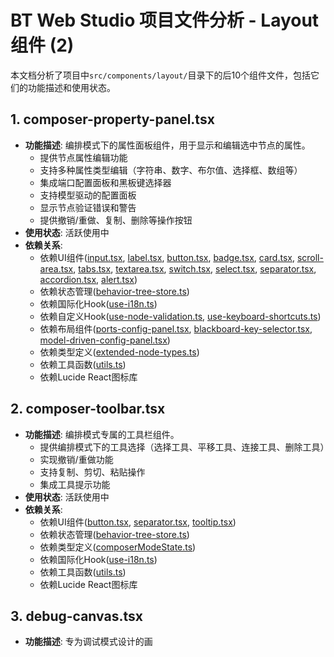 # BT Web Studio 项目文件分析 - Layout组件 (2)

本文档分析了项目中`src/components/layout/`目录下的后10个组件文件，包括它们的功能描述和使用状态。

## 1. composer-property-panel.tsx

- **功能描述**: 编排模式下的属性面板组件，用于显示和编辑选中节点的属性。
  - 提供节点属性编辑功能
  - 支持多种属性类型编辑（字符串、数字、布尔值、选择框、数组等）
  - 集成端口配置面板和黑板键选择器
  - 支持模型驱动的配置面板
  - 显示节点验证错误和警告
  - 提供撤销/重做、复制、删除等操作按钮
- **使用状态**: 活跃使用中
- **依赖关系**: 
  - 依赖UI组件([input.tsx](file:///home/zwhy/workspace/bt-web-studio/src/components/ui/input.tsx), [label.tsx](file:///home/zwhy/workspace/bt-web-studio/src/components/ui/label.tsx), [button.tsx](file:///home/zwhy/workspace/bt-web-studio/src/components/ui/button.tsx), [badge.tsx](file:///home/zwhy/workspace/bt-web-studio/src/components/ui/badge.tsx), [card.tsx](file:///home/zwhy/workspace/bt-web-studio/src/components/ui/card.tsx), [scroll-area.tsx](file:///home/zwhy/workspace/bt-web-studio/src/components/ui/scroll-area.tsx), [tabs.tsx](file:///home/zwhy/workspace/bt-web-studio/src/components/ui/tabs.tsx), [textarea.tsx](file:///home/zwhy/workspace/bt-web-studio/src/components/ui/textarea.tsx), [switch.tsx](file:///home/zwhy/workspace/bt-web-studio/src/components/ui/switch.tsx), [select.tsx](file:///home/zwhy/workspace/bt-web-studio/src/components/ui/select.tsx), [separator.tsx](file:///home/zwhy/workspace/bt-web-studio/src/components/ui/separator.tsx), [accordion.tsx](file:///home/zwhy/workspace/bt-web-studio/src/components/ui/accordion.tsx), [alert.tsx](file:///home/zwhy/workspace/bt-web-studio/src/components/ui/alert.tsx))
  - 依赖状态管理([behavior-tree-store.ts](file:///home/zwhy/workspace/bt-web-studio/src/core/store/behavior-tree-store.ts))
  - 依赖国际化Hook([use-i18n.ts](file:///home/zwhy/workspace/bt-web-studio/src/hooks/use-i18n.ts))
  - 依赖自定义Hook([use-node-validation.ts](file:///home/zwhy/workspace/bt-web-studio/src/hooks/use-node-validation.ts), [use-keyboard-shortcuts.ts](file:///home/zwhy/workspace/bt-web-studio/src/hooks/use-keyboard-shortcuts.ts))
  - 依赖布局组件([ports-config-panel.tsx](file:///home/zwhy/workspace/bt-web-studio/src/components/layout/ports-config-panel.tsx), [blackboard-key-selector.tsx](file:///home/zwhy/workspace/bt-web-studio/src/components/layout/blackboard-key-selector.tsx), [model-driven-config-panel.tsx](file:///home/zwhy/workspace/bt-web-studio/src/components/layout/model-driven-config-panel.tsx))
  - 依赖类型定义([extended-node-types.ts](file:///home/zwhy/workspace/bt-web-studio/src/core/types/extended-node-types.ts))
  - 依赖工具函数([utils.ts](file:///home/zwhy/workspace/bt-web-studio/src/core/utils/utils.ts))
  - 依赖Lucide React图标库

## 2. composer-toolbar.tsx

- **功能描述**: 编排模式专属的工具栏组件。
  - 提供编排模式下的工具选择（选择工具、平移工具、连接工具、删除工具）
  - 实现撤销/重做功能
  - 支持复制、剪切、粘贴操作
  - 集成工具提示功能
- **使用状态**: 活跃使用中
- **依赖关系**: 
  - 依赖UI组件([button.tsx](file:///home/zwhy/workspace/bt-web-studio/src/components/ui/button.tsx), [separator.tsx](file:///home/zwhy/workspace/bt-web-studio/src/components/ui/separator.tsx), [tooltip.tsx](file:///home/zwhy/workspace/bt-web-studio/src/components/ui/tooltip.tsx))
  - 依赖状态管理([behavior-tree-store.ts](file:///home/zwhy/workspace/bt-web-studio/src/core/store/behavior-tree-store.ts))
  - 依赖类型定义([composerModeState.ts](file:///home/zwhy/workspace/bt-web-studio/src/core/store/composerModeState.ts))
  - 依赖国际化Hook([use-i18n.ts](file:///home/zwhy/workspace/bt-web-studio/src/hooks/use-i18n.ts))
  - 依赖工具函数([utils.ts](file:///home/zwhy/workspace/bt-web-studio/src/core/utils/utils.ts))
  - 依赖Lucide React图标库

## 3. debug-canvas.tsx

- **功能描述**: 专为调试模式设计的画